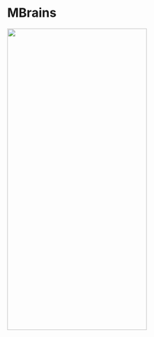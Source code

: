# MBrains

<img src="https://raw.githubusercontent.com/NailPlay/MBrains/master/MBrains.gif" width="320" height="690">


